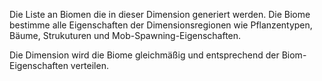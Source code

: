 Die Liste an Biomen die in dieser Dimension generiert werden. Die Biome bestimme alle Eigenschaften der Dimensionsregionen wie Pflanzentypen, Bäume, Strukuturen und Mob-Spawning-Eigenschaften.

Die Dimension wird die Biome gleichmäßig und entsprechend der Biom-Eigenschaften verteilen.
